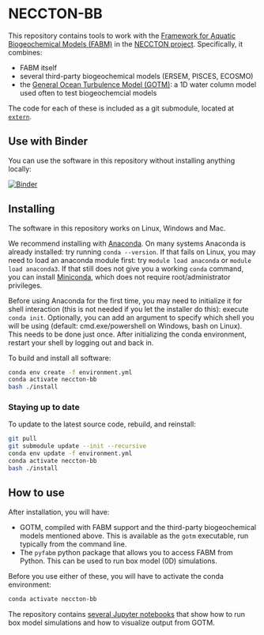 # NECCTON-BB

This repository contains tools to work with the [Framework for Aquatic Biogeochemical Models (FABM)](https://fabm.net) in the [NECCTON project](https://neccton.eu). Specifically, it combines:

* FABM itself
* several third-party biogeochemical models (ERSEM, PISCES, ECOSMO)
* the [General Ocean Turbulence Model (GOTM)](https://gotm.net): a 1D water column model used often to test biogeochemcial models

The code for each of these is included as a git submodule, located at [`extern`](extern).

## Use with Binder

You can use the software in this repository without installing anything locally:

[![Binder](https://mybinder.org/badge_logo.svg)](https://mybinder.org/v2/gh/BoldingBruggeman/neccton-bb/HEAD?urlpath=lab%2Ftree%2Fnotebooks)

## Installing

The software in this repository works on Linux, Windows and Mac.

We recommend installing with [Anaconda](https://www.anaconda.com/products/individual). On many systems Anaconda is already installed: try running `conda --version`. If that fails on Linux, you may need to load an anaconda module first: try `module load anaconda` or `module load anaconda3`. If that still does not give you a working `conda` command, you can install [Miniconda](https://docs.conda.io/en/latest/miniconda.html), which does not require root/administrator privileges.

Before using Anaconda for the first time, you may need to initialize it for shell interaction (this is not needed if you let the installer do this): execute `conda init`. Optionally, you can add an argument to specify which shell you will be using (default: cmd.exe/powershell on Windows, bash on Linux). This needs to be done just once. After initializing the conda environment, restart your shell by logging out and back in.

To build and install all software:

```bash
conda env create -f environment.yml
conda activate neccton-bb
bash ./install
```

### Staying up to date

To update to the latest source code, rebuild, and reinstall:

```bash
git pull
git submodule update --init --recursive
conda env update -f environment.yml
conda activate neccton-bb
bash ./install
```

## How to use

After installation, you will have:

* GOTM, compiled with FABM support and the third-party biogeochemical models mentioned above. This is available as the `gotm` executable, run typically from the command line.
* The `pyfabm` python package that allows you to access FABM from Python. This can be used to run box model (0D) simulations.

Before you use either of these, you will have to activate the conda environment:

```bash
conda activate neccton-bb
```

The repository contains [several Jupyter notebooks](notebooks) that show how to run box model simulations and how to visualize output from GOTM.
